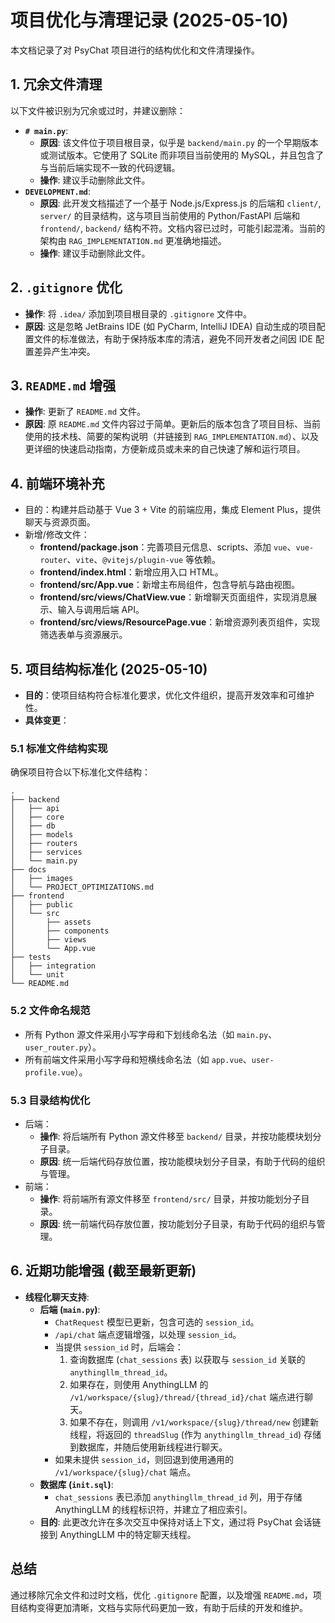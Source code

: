 <!--
 * @Author: zhen doniajohary2677@gmail.com
 * @Date: 2025-05-08 10:02:32
 * @LastEditors: zhen doniajohary2677@gmail.com
 * @LastEditTime: 2025-05-10 10:00:00
 * @FilePath: \0421PysChat\docs\PROJECT_OPTIMIZATIONS.md
 * @Description: 这是默认设置,请设置`customMade`, 打开koroFileHeader查看配置 进行设置: https://github.com/OBKoro1/koro1FileHeader/wiki/%E9%85%8D%E7%BD%AE
-->
# 项目优化与清理记录 (2025-05-10)

本文档记录了对 PsyChat 项目进行的结构优化和文件清理操作。

## 1. 冗余文件清理

以下文件被识别为冗余或过时，并建议删除：

* **`# main.py`**:
  * **原因**: 该文件位于项目根目录，似乎是 `backend/main.py` 的一个早期版本或测试版本。它使用了 SQLite 而非项目当前使用的 MySQL，并且包含了与当前后端实现不一致的代码逻辑。
  * **操作**: 建议手动删除此文件。
* **`DEVELOPMENT.md`**:
  * **原因**: 此开发文档描述了一个基于 Node.js/Express.js 的后端和 `client/`, `server/` 的目录结构，这与项目当前使用的 Python/FastAPI 后端和 `frontend/`, `backend/` 结构不符。文档内容已过时，可能引起混淆。当前的架构由 `RAG_IMPLEMENTATION.md` 更准确地描述。
  * **操作**: 建议手动删除此文件。

## 2. `.gitignore` 优化

* **操作**: 将 `.idea/` 添加到项目根目录的 `.gitignore` 文件中。
* **原因**: 这是忽略 JetBrains IDE (如 PyCharm, IntelliJ IDEA) 自动生成的项目配置文件的标准做法，有助于保持版本库的清洁，避免不同开发者之间因 IDE 配置差异产生冲突。

## 3. `README.md` 增强

* **操作**: 更新了 `README.md` 文件。
* **原因**: 原 `README.md` 文件内容过于简单。更新后的版本包含了项目目标、当前使用的技术栈、简要的架构说明（并链接到 `RAG_IMPLEMENTATION.md`）、以及更详细的快速启动指南，方便新成员或未来的自己快速了解和运行项目。

## 4. 前端环境补充

* 目的：构建并启动基于 Vue 3 + Vite 的前端应用，集成 Element Plus，提供聊天与资源页面。
* 新增/修改文件：
  * **frontend/package.json**：完善项目元信息、scripts、添加 `vue`、`vue-router`、`vite`、`@vitejs/plugin-vue` 等依赖。
  * **frontend/index.html**：新增应用入口 HTML。
  * **frontend/src/App.vue**：新增主布局组件，包含导航与路由视图。
  * **frontend/src/views/ChatView.vue**：新增聊天页面组件，实现消息展示、输入与调用后端 API。
  * **frontend/src/views/ResourcePage.vue**：新增资源列表页组件，实现筛选表单与资源展示。

## 5. 项目结构标准化 (2025-05-10)

* **目的**：使项目结构符合标准化要求，优化文件组织，提高开发效率和可维护性。
* **具体变更**：

### 5.1 标准文件结构实现

确保项目符合以下标准化文件结构：

```
.
├── backend
│   ├── api
│   ├── core
│   ├── db
│   ├── models
│   ├── routers
│   ├── services
│   └── main.py
├── docs
│   ├── images
│   └── PROJECT_OPTIMIZATIONS.md
├── frontend
│   ├── public
│   └── src
│       ├── assets
│       ├── components
│       ├── views
│       └── App.vue
├── tests
│   ├── integration
│   └── unit
└── README.md
```

### 5.2 文件命名规范

* 所有 Python 源文件采用小写字母和下划线命名法（如 `main.py`、`user_router.py`）。
* 所有前端文件采用小写字母和短横线命名法（如 `app.vue`、`user-profile.vue`）。

### 5.3 目录结构优化

* 后端：
  * **操作**: 将后端所有 Python 源文件移至 `backend/` 目录，并按功能模块划分子目录。
  * **原因**: 统一后端代码存放位置，按功能模块划分子目录，有助于代码的组织与管理。
* 前端：
  * **操作**: 将前端所有源文件移至 `frontend/src/` 目录，并按功能划分子目录。
  * **原因**: 统一前端代码存放位置，按功能划分子目录，有助于代码的组织与管理。

## 6. 近期功能增强 (截至最新更新)

*   **线程化聊天支持**:
    *   **后端 (`main.py`)**:
        *   `ChatRequest` 模型已更新，包含可选的 `session_id`。
        *   `/api/chat` 端点逻辑增强，以处理 `session_id`。
        *   当提供 `session_id` 时，后端会：
            1.  查询数据库 (`chat_sessions` 表) 以获取与 `session_id` 关联的 `anythingllm_thread_id`。
            2.  如果存在，则使用 AnythingLLM 的 `/v1/workspace/{slug}/thread/{thread_id}/chat` 端点进行聊天。
            3.  如果不存在，则调用 `/v1/workspace/{slug}/thread/new` 创建新线程，将返回的 `threadSlug` (作为 `anythingllm_thread_id`) 存储到数据库，并随后使用新线程进行聊天。
        *   如果未提供 `session_id`，则回退到使用通用的 `/v1/workspace/{slug}/chat` 端点。
    *   **数据库 (`init.sql`)**:
        *   `chat_sessions` 表已添加 `anythingllm_thread_id` 列，用于存储 AnythingLLM 的线程标识符，并建立了相应索引。
    *   **目的**: 此更改允许在多次交互中保持对话上下文，通过将 PsyChat 会话链接到 AnythingLLM 中的特定聊天线程。

## 总结

通过移除冗余文件和过时文档，优化 `.gitignore` 配置，以及增强 `README.md`，项目结构变得更加清晰，文档与实际代码更加一致，有助于后续的开发和维护。
